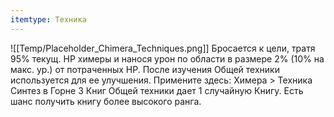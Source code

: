 ```yaml
---
itemtype: Техника
---
```

![[Temp/Placeholder_Chimera_Techniques.png]]
Бросается к цели, тратя 95% текущ. HP химеры и нанося урон по области в размере 2% (10% на макс. ур.) от потраченных HP. После изучения Общей техники используется для ее улучшения. Примените здесь: Химера > Техника Синтез в Горне 3 Книг Общей техники дает 1 случайную Книгу. Есть шанс получить книгу более высокого ранга.
